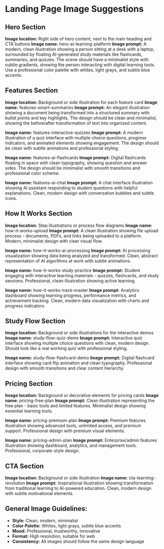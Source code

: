 # Landing Page Image Suggestions

## Hero Section
**Image location:** Right side of hero content, next to the main heading and CTA buttons
**Image name:** hero-ai-learning-platform
**Image prompt:** A modern, clean illustration showing a person sitting at a desk with a laptop, surrounded by floating AI-generated study materials like flashcards, summaries, and quizzes. The scene should have a minimalist style with subtle gradients, showing the person interacting with digital learning tools. Use a professional color palette with whites, light grays, and subtle blue accents.

## Features Section
**Image location:** Background or side illustration for each feature card
**Image name:** features-smart-summaries
**Image prompt:** An elegant illustration showing a document being transformed into a structured summary with bullet points and key highlights. The design should be clean and minimalist, showing the before/after transformation of text into organized content.

**Image name:** features-interactive-quizzes
**Image prompt:** A modern illustration of a quiz interface with multiple choice questions, progress indicators, and animated elements showing engagement. The design should be clean with subtle animations and professional styling.

**Image name:** features-ai-flashcards
**Image prompt:** Digital flashcards floating in space with clean typography, showing question and answer sides. The design should be minimalist with smooth transitions and professional color scheme.

**Image name:** features-ai-chat
**Image prompt:** A chat interface illustration showing AI assistant responding to student questions with helpful explanations. Clean, modern design with conversation bubbles and subtle icons.

## How It Works Section
**Image location:** Step illustrations or process flow diagrams
**Image name:** how-it-works-upload
**Image prompt:** A clean illustration showing file upload process - documents, PDFs, and links being uploaded to a platform. Modern, minimalist design with clear visual flow.

**Image name:** how-it-works-ai-processing
**Image prompt:** AI processing visualization showing data being analyzed and transformed. Clean, abstract representation of AI algorithms at work with subtle animations.

**Image name:** how-it-works-study-practice
**Image prompt:** Student engaging with interactive learning materials - quizzes, flashcards, and study sessions. Professional, clean illustration showing active learning.

**Image name:** how-it-works-track-master
**Image prompt:** Analytics dashboard showing learning progress, performance metrics, and achievement tracking. Clean, modern data visualization with charts and progress indicators.

## Study Flow Section
**Image location:** Background or side illustrations for the interactive demos
**Image name:** study-flow-quiz-demo
**Image prompt:** Interactive quiz interface showing multiple choice questions with clean, modern design. Should look like a real working quiz with professional styling.

**Image name:** study-flow-flashcard-demo
**Image prompt:** Digital flashcard interface showing card flip animation and clean typography. Professional design with smooth transitions and clear content hierarchy.


## Pricing Section
**Image location:** Background or decorative elements for pricing cards
**Image name:** pricing-free-plan
**Image prompt:** Clean illustration representing the free plan - basic tools and limited features. Minimalist design showing essential learning tools.

**Image name:** pricing-premium-plan
**Image prompt:** Premium features illustration showing advanced tools, unlimited access, and premium support. Professional design with premium visual elements.

**Image name:** pricing-admin-plan
**Image prompt:** Enterprise/admin features illustration showing dashboard, analytics, and management tools. Professional, corporate-style design.

## CTA Section
**Image location:** Background or side illustration
**Image name:** cta-learning-revolution
**Image prompt:** Inspirational illustration showing transformation from traditional learning to AI-powered education. Clean, modern design with subtle motivational elements.


## General Image Guidelines:
- **Style:** Clean, modern, minimalist
- **Color Palette:** Whites, light grays, subtle blue accents
- **Mood:** Professional, trustworthy, innovative
- **Format:** High resolution, suitable for web
- **Consistency:** All images should follow the same design language 